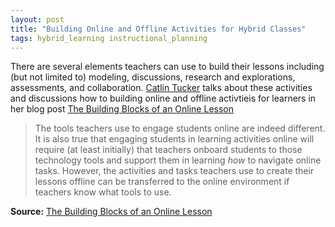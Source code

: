 ```yaml
---
layout: post
title: "Building Online and Offline Activities for Hybrid Classes"
tags: hybrid_learning instructional_planning
---
```


There are several elements teachers can use to build their lessons including (but not limited to) modeling, discussions, research and explorations, assessments, and collaboration.  [Catlin Tucker](https://twitter.com/Catlin_Tucker) talks about these activities and discussions how to building online and offline activtieis for learners in her blog post [The Building Blocks of an Online Lesson](https://catlintucker.com/2020/05/building-blocks-of-an-online-lesson/)

> The tools teachers use to engage students online are indeed different. It is also true that engaging students in learning activities online will require (at least initially) that teachers onboard students to those technology tools and support them in learning *how* to navigate online tasks. However, the activities and tasks teachers use to create their lessons offline can be transferred to the online environment if teachers know what tools to use.

<!--more-->

**Source:** [The Building Blocks of an Online Lesson](https://catlintucker.com/2020/05/building-blocks-of-an-online-lesson/)